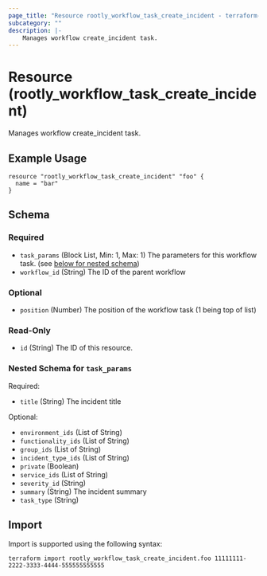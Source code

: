 ```yaml
---
page_title: "Resource rootly_workflow_task_create_incident - terraform-provider-rootly"
subcategory: ""
description: |-
    Manages workflow create_incident task.
---
```


# Resource (rootly_workflow_task_create_incident)

Manages workflow create_incident task.

## Example Usage

```
resource "rootly_workflow_task_create_incident" "foo" {
  name = "bar"
}
```

<!-- schema generated by tfplugindocs -->
## Schema

### Required

- `task_params` (Block List, Min: 1, Max: 1) The parameters for this workflow task. (see [below for nested schema](#nestedblock--task_params))
- `workflow_id` (String) The ID of the parent workflow

### Optional

- `position` (Number) The position of the workflow task (1 being top of list)

### Read-Only

- `id` (String) The ID of this resource.

<a id="nestedblock--task_params"></a>
### Nested Schema for `task_params`

Required:

- `title` (String) The incident title

Optional:

- `environment_ids` (List of String)
- `functionality_ids` (List of String)
- `group_ids` (List of String)
- `incident_type_ids` (List of String)
- `private` (Boolean)
- `service_ids` (List of String)
- `severity_id` (String)
- `summary` (String) The incident summary
- `task_type` (String)

## Import

Import is supported using the following syntax:

```shell
terraform import rootly_workflow_task_create_incident.foo 11111111-2222-3333-4444-555555555555
```